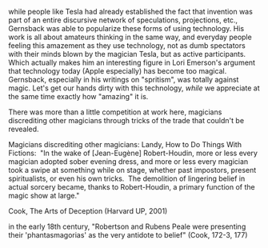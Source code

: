 while people like Tesla had already established the fact that invention was part of an entire discursive network of speculations, projections, etc., Gernsback was able to popularize these forms of using technology.  His work is all about amateurs thinking in the same way, and everyday people feeling this amazement as they use technology, not as dumb spectators with their minds blown by the magician Tesla, but as active participants.  Which actually makes him an interesting figure in Lori Emerson's argument that technology today (Apple especially) has become too magical.  Gernsback, especially in his writings on "spritism", was totally against magic.  Let's get our hands dirty with this technology, *while* we appreciate at the same time exactly how "amazing" it is.

There was more than a little competition at work here, magicians discrediting other magicians through tricks of the trade that couldn't be revealed.

Magicians discrediting other magicians:  Landy, How to Do Things With Fictions:  "In the wake of [Jean-Eugène] Robert-Houdin, more or less every magician adopted sober evening dress, and more or less every magician took a swipe at something while on stage, whether past impostors, present spiritualists, or even his own tricks.  The demolition of lingering belief in actual sorcery became, thanks to Robert-Houdin, a primary function of the magic show at large."  

Cook, The Arts of Deception (Harvard UP, 2001)

in the early 18th century, "Robertson and Rubens Peale were presenting their 'phantasmagorias' as the very antidote to belief" (Cook, 172-3, 177)